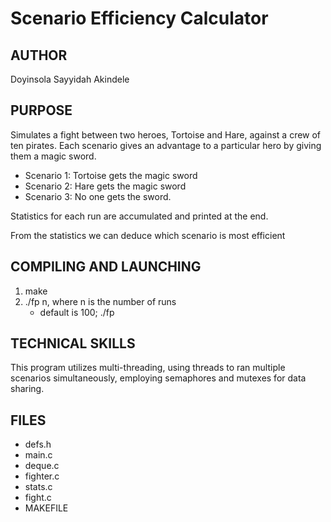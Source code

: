 # Scenario Efficiency Calculator

AUTHOR 
------
Doyinsola Sayyidah Akindele


PURPOSE
-------
Simulates a fight between two heroes, Tortoise and Hare, against a crew of ten pirates. Each scenario gives an advantage to a particular hero by giving them a magic sword.
- Scenario 1: Tortoise gets the magic sword
- Scenario 2: Hare gets the magic sword
- Scenario 3: No one gets the sword.

Statistics for each run are accumulated and printed at the end.

From the statistics we can deduce which scenario is most efficient

COMPILING AND LAUNCHING
------------------------
1. make
2. ./fp n, where n is the number of runs
   - default is 100; ./fp


TECHNICAL SKILLS
----------------
This program utilizes multi-threading, using threads to ran multiple scenarios simultaneously, employing semaphores and mutexes for data sharing.


FILES
-------------------------------
- defs.h
- main.c
- deque.c
- fighter.c
- stats.c
- fight.c
- MAKEFILE

